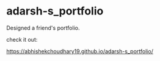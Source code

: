 # adarsh-s_portfolio
Designed a friend's portfolio.

check it out:

https://abhishekchoudhary19.github.io/adarsh-s_portfolio/
